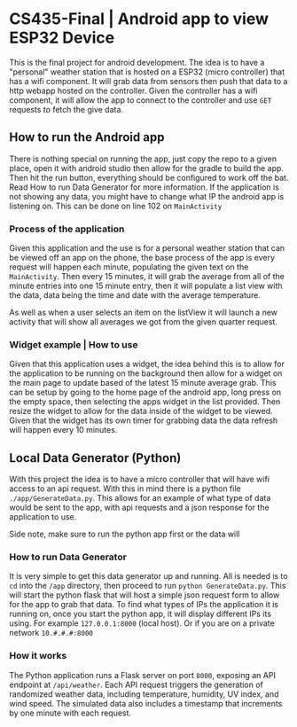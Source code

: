 # CS435-Final | Android app to view ESP32 Device
This is the final project for android development. The idea is to have a "personal" weather station
that is hosted on a ESP32 (micro controller) that has a wifi component. It will grab data from sensors
then push that data to a http webapp hosted on the controller. Given the controller has a wifi component,
it will allow the app to connect to the controller and use `GET` requests to fetch the give data.

## How to run the Android app
There is nothing special on running the app, just copy the repo to a given place, open it with android studio
then allow for the gradle to build the app. Then hit the run button, everything should be configured to work off
the bat. Read How to run Data Generator for more information. If the application is not showing any data, you might
have to change what IP the android app is listening on. This can be done on line 102 on `MainActivity`

### Process of the application
Given this application and the use is for a personal weather station that can be viewed off an app on the phone,
the base process of the app is every request will happen each minute, populating the given text on the `MainActivity`.
Then every 15 minutes, it will grab the average from all of the minute entries into one 15 minute entry, then it will
populate a list view with the data, data being the time and date with the average temperature.

As well as when a user selects an item on the listView it will launch a new activity that will show all averages we got
from the given quarter request.

### Widget example | How to use
Given that this application uses a widget, the idea behind this is to allow for the application to be running on the background
then allow for a widget on the main page to update based of the latest 15 minute average grab. This can be setup
by going to the home page of the android app, long press on the empty space, then selecting the apps widget in the list provided.
Then resize the widget to allow for the data inside of the widget to be viewed. Given that the widget has its own timer for grabbing data
the data refresh will happen every 10 minutes.

Local Data Generator (Python)
------
With this project the idea is to have a micro controller that will have wifi access
to an api request. With this in mind there is a python file `./app/GenerateData.py`.
This allows for an example of what type of data would be sent to the app, with api requests
and a json response for the application to use.

Side note, make sure to run the python app first or the data will 

### How to run Data Generator
It is very simple to get this data generator up and running. All is needed is to `cd` into the `/app` directory,
then proceed to run `python GenerateData.py`. This will start the python flask that will host a simple json request
form to allow for the app to grab that data. To find what types of IPs the application it is running on, once you
start the python app, it will display different IPs its using. For example `127.0.0.1:8000` (local host). Or if
you are on a private network `10.#.#.#:8000`

### How it works
The Python application runs a Flask server on port `8000`, exposing an API endpoint at `/api/weather`. Each API request 
triggers the generation of randomized weather data, including temperature, humidity, UV index, and wind speed. 
The simulated data also includes a timestamp that increments by one minute with each request.
